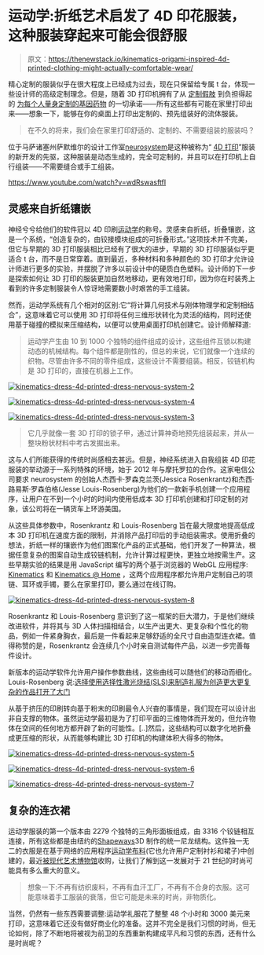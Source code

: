 # 运动学:折纸艺术启发了 4D 印花服装，这种服装穿起来可能会很舒服

> 原文：<https://thenewstack.io/kinematics-origami-inspired-4d-printed-clothing-might-actually-comfortable-wear/>

精心定制的服装似乎在很大程度上已经成为过去，现在只保留给专属 t 台，体现一些设计师的高级定制理念。但是，随着 3D 打印机拥有了从 [定制假肢](https://thenewstack.io/robo-prosthetics-for-the-masses-is-a-future-ready-to-happen/) 到负担得起的 [为每个人量身定制的基因药物](https://thenewstack.io/autodesks-project-cyborg-is-a-cloud-based-platform-for-programming-matter-bio-engineering/) 的一切承诺——所有这些都有可能在家里打印出来——想象一下，能够在你的桌面上打印出定制的、预先组装好的流体服装。

> 在不久的将来，我们会在家里打印舒适的、定制的、不需要组装的服装吗？

位于马萨诸塞州萨默维尔的设计工作室[neurosystem](http://n-e-r-v-o-u-s.com/)是这种被称为“ [4D 打印](https://thenewstack.io/shapeshifted-things-4d-printed-materials-programmed-for-self-transformation/)”服装的新开发的先驱，这种服装是动态生成的，完全可定制的，并且可以在打印机上自行组装——不需要缝合或手工组装。

https://www.youtube.com/watch?v=wdRswasftfI

## 灵感来自折纸镶嵌

神经兮兮给他们的软件冠以 4D 印刷[运动学](http://n-e-r-v-o-u-s.com/blog/?p=4467)的称号。灵感来自折纸，折叠镶嵌，这是一个系统，“创造复杂的，由铰接模块组成的可折叠形式。”这项技术并不完美，但它与早期的 3D 打印服装相比已经有了很大的进步，早期的 3D 打印服装似乎更适合 t 台，而不是日常穿着。直到最近，多种材料和多种颜色的 3D 打印才允许设计师进行更多的实验，并摆脱了许多以前设计中的硬质白色塑料。设计师的下一步是探索如何让 3D 打印的服装更加自然地移动，更有效地打印，因为你在时装秀上看到的许多定制服装令人惊讶地需要数小时艰苦的手工组装。

然而，运动学系统有几个相对的区别:它“将计算几何技术与刚体物理学和定制相结合”，这意味着它可以使用 3D 打印将任何三维形状转化为灵活的结构，同时还使用基于碰撞的模拟来压缩结构，以便可以使用桌面打印机创建它。设计师解释道:

> 运动学产生由 10 到 1000 个独特的组件组成的设计，这些组件互锁以构建动态的机械结构。每个组件都是刚性的，但总的来说，它们就像一个连续的织物。尽管由许多不同的零件组成，这些设计不需要组装。相反，铰链机构是 3D 打印的，直接在机器上工作。

[![kinematics-dress-4d-printed-dress-nervous-system-2](img/fd4728b1e08b01038e226effcce081d4.png)](https://thenewstack.io/wp-content/uploads/2015/01/kinematics-dress-4d-printed-dress-nervous-system-2.jpg)

[![kinematics-dress-4d-printed-dress-nervous-system-4](img/1dc769ab0dc7948d559826b8cd117af5.png)](https://thenewstack.io/wp-content/uploads/2015/01/kinematics-dress-4d-printed-dress-nervous-system-4.jpg)

[![kinematics-dress-4d-printed-dress-nervous-system-3](img/d72399399d18b5343e501edbf1a58f97.png)](https://thenewstack.io/wp-content/uploads/2015/01/kinematics-dress-4d-printed-dress-nervous-system-3.jpg)

> 它几乎就像一套 3D 打印的锁子甲，通过计算神奇地预先组装起来，并从一整块粉状材料中考古发掘出来。

这与人们所能获得的传统时尚感相去甚远。但是，神经系统进入自我组装 4D 印花服装的举动源于一系列特殊的环境，始于 2012 年与摩托罗拉的合作。这家电信公司要求 neurosystem 的创始人杰西卡·罗森克兰茨(Jessica Rosenkrantz)和杰西·路易斯·罗森伯格(Jesse Louis-Rosenberg)为他们的一款新手机创建一个应用程序，让用户在不到一个小时的时间内使用低成本 3D 打印机创建和打印定制的对象，该公司将在一辆货车上环游美国。

从这些具体参数中，Rosenkrantz 和 Louis-Rosenberg 旨在最大限度地提高低成本 3D 打印机在速度方面的限制，并消除产品打印后的手动组装需求。使用折叠的想法，折纸一样的镶嵌作为他们图案化产品的正式基础，他们开发了一种算法，根据任意复杂的图案自动生成铰链机制，允许计算过程更快，更独立地按需生产。这些早期实验的结果是用 JavaScript 编写的两个基于浏览器的 WebGL 应用程序: [Kinematics](https://n-e-r-v-o-u-s.com/kinematics/) 和 [Kinematics @ Home](http://n-e-r-v-o-u-s.com/kinematicsHome/) ，这两个应用程序都允许用户定制自己的项链、耳环或手镯，要么在家里打印，要么通过在线订购。

[![kinematics-dress-4d-printed-dress-nervous-system-8](img/f77f73f532a22f394c4fed3a2a043d52.png)](https://thenewstack.io/wp-content/uploads/2015/01/kinematics-dress-4d-printed-dress-nervous-system-8.jpg)

Rosenkrantz 和 Louis-Rosenberg 意识到了这一框架的巨大潜力，于是他们继续改进软件，并将其与 3D 人体扫描相结合，以生产出更大、更复杂和个性化的物品，例如一件紧身胸衣，最后是一件看起来足够舒适的全尺寸自由造型连衣裙。值得称赞的是，Rosenkrantz 会连续几个小时亲自测试每件产品，以进一步完善每件设计。

新版本的运动学软件允许用户操作参数曲线，这些曲线可以随他们的移动而细化。Louis-Rosenberg 说:[选择使用选择性激光烧结(SLS)来制造礼服为创造更大更复杂的作品打开了大门](http://n-e-r-v-o-u-s.com/blog/?p=4516)

从基于挤压的印刷转向基于粉末的印刷最令人兴奋的事情是，我们现在可以设计出非自支撑的物体。虽然运动学最初是为了打印平面的三维物体而开发的，但允许物体在空间的任何地方都开辟了新的可能性。[..]然后，这些结构可以数字化地折叠成更压缩的形状，从而能够构建比 3D 打印机的构建体积大得多的物体。

[![kinematics-dress-4d-printed-dress-nervous-system-5](img/daf025541394f75f14031bf2725f3d08.png)](https://thenewstack.io/wp-content/uploads/2015/01/kinematics-dress-4d-printed-dress-nervous-system-5.jpg)

[![kinematics-dress-4d-printed-dress-nervous-system-6](img/712c89241f70cf08dcb829a83e1ca535.png)](https://thenewstack.io/wp-content/uploads/2015/01/kinematics-dress-4d-printed-dress-nervous-system-6.jpg)

[![kinematics-dress-4d-printed-dress-nervous-system-7](img/fd7a7c4f2a208a15526fd2fabd8713bc.png)](https://thenewstack.io/wp-content/uploads/2015/01/kinematics-dress-4d-printed-dress-nervous-system-7.jpg)

## 复杂的连衣裙

运动学服装的第一个版本由 2279 个独特的三角形面板组成，由 3316 个铰链相互连接，所有这些都是由纽约的[Shapeways](http://www.shapeways.com/)3D 制作的统一尼龙结构。这件独一无二的衣服是在基于网络的应用程序[运动学布料](http://n-e-r-v-o-u-s.com/kinematicsCloth/)(它也允许用户定制衬衫和裙子)中创建的，最近[被现代艺术博物馆](http://www.dezeen.com/2014/12/09/moma-acquires-first-4d-printed-dress-nervous-system-kinematics/)收购，让我们了解到这一发展对于 21 世纪的时尚可能具有多么重大的意义。

> 想象一下:不再有纺织废料，不再有血汗工厂，不再有不合身的衣服。这可能意味着手工服装的衰落，但它可能是未来的时尚，非物质化。

当然，仍然有一些东西需要调整:运动学礼服花了整整 48 个小时和 3000 美元来打印，这意味着它还没有做好商业化的准备。这并不完全是我们习惯的时尚，但无论如何，除了不断地将被视为前卫的东西重新构建成平凡和习惯的东西，还有什么是时尚呢？

<svg xmlns:xlink="http://www.w3.org/1999/xlink" viewBox="0 0 68 31" version="1.1"><title>Group</title> <desc>Created with Sketch.</desc></svg>